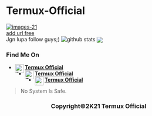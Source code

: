 # Termux-Official
<a href="https://ibb.co/m0tCGgh"><img src="https://i.ibb.co/f9tY2Lr/images-21.jpg" alt="images-21" border="0"></a><br /><a target='_blank' href='https://imgbb.com/'>add url free</a><br />
Jgn lupa follow guys;) 
![github stats](https://github-readme-stats.vercel.app/api?username=Termux-ofc&show_icons=true&theme=radical)
<img align="center" src="https://github-readme-stats.vercel.app/api/top-langs/?username=Termux-ofc&theme=red&hide_langs_below=1" />

### Find Me On
* [<img alt="Termux-ofc's WhatsApp" align="left" width="24px" src="https://cdn.jsdelivr.net/npm/simple-icons@v3/icons/whatsapp.svg" /> <b>Termux Official</b>](https://chat.whatsapp.com/JnLkI1yfgj72HeKVpcv2hV)<br />
* [<img alt="Termux-ofc's Facebook" align="left" width="24px" src="https://cdn.jsdelivr.net/npm/simple-icons@v3/icons/facebook.svg" /> <b>Termux Official</b>](https://www.facebook.com/profile.php?id=100053905779960)<br />
* [<img alt="termux-ofc's Github" align="left" width="24px" src="https://cdn.jsdelivr.net/npm/simple-icons@v3/icons/github.svg" /> <b>Termux Official</b>](https://github.com/Termux-ofc)<br />

> No System Is Safe.

<h3 align="center">
    Copyright©2K21 Termux Official
</h3>
